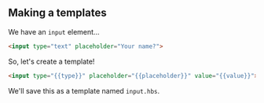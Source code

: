 ## Making a templates

We have an `input` element...

```html
<input type="text" placeholder="Your name?">
```

So, let's create a template!

```html
<input type="{{type}}" placeholder="{{placeholder}}" value="{{value}}">
```

We'll save this as a template named `input.hbs`.
